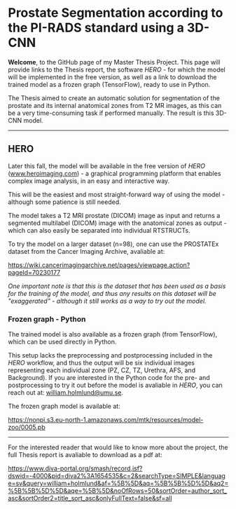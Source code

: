 # Prostate Segmentation according to the PI-RADS standard using a 3D-CNN

**Welcome**,
to the GitHub page of my Master Thesis Project.
This page will provide links to the Thesis report, the software *HERO* - for which the model will be implemented in the free version, as well as a link to download the trained model as a frozen graph (TensorFlow), ready to use in Python.

The Thesis aimed to create an automatic solution for segmentation of the prostate and its internal anatomical zones from T2 MR images, as this can be a very time-consuming task if performed manually.
The result is this 3D-CNN model.


---

## HERO

Later this fall, the model will be available in the free version of *HERO* (www.heroimaging.com) - a graphical programming platform that enables complex image analysis, in an easy and interactive way.

This will be the easiest and most straight-forward way of using the model - although some patience is still needed.


The model takes a T2 MRI prostate (DICOM) image as input and returns a segmented multilabel (DICOM) image with the anatomical zones as output - which can also easily be separated into individual RTSTRUCTs.

To try the model on a larger dataset (n=98), one can use the PROSTATEx dataset from the Cancer Imaging Archive, avaliable at:

https://wiki.cancerimagingarchive.net/pages/viewpage.action?pageId=70230177

*One important note is that this is the dataset that has been used as a basis for the training of the model, and thus any results on this dataset will be "exaggerated" - although it still works as a way to try out the model.*

### Frozen graph - Python

The trained model is also available as a frozen graph (from TensorFlow), which can be used directly in Python.

This setup lacks the preprocessing and postprocessing included in the *HERO* workflow, and thus the output will be six individual images representing each individual zone (PZ, CZ, TZ, Urethra, AFS, and Background).
If you are interested in the Python code for the pre- and postprocessing to try it out before the model is avaliable in *HERO*, you can reach out at: william.holmlund@umu.se.

The frozen graph model is available at:

https://nonpi.s3.eu-north-1.amazonaws.com/mtk/resources/model-zoo/0005.pb

---

For the interested reader that would like to know more about the project, the full Thesis report is avaliable to download as a pdf at:

https://www.diva-portal.org/smash/record.jsf?dswid=-4000&pid=diva2%3A1654535&c=2&searchType=SIMPLE&language=sv&query=william+holmlund&af=%5B%5D&aq=%5B%5B%5D%5D&aq2=%5B%5B%5D%5D&aqe=%5B%5D&noOfRows=50&sortOrder=author_sort_asc&sortOrder2=title_sort_asc&onlyFullText=false&sf=all
